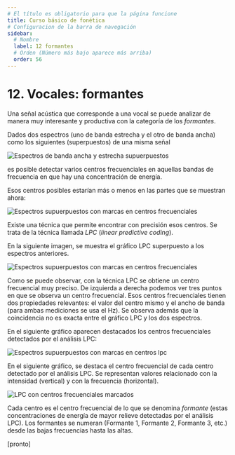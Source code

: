 ```yaml
---
# El título es obligatorio para que la página funcione
title: Curso básico de fonética
# Configuracion de la barra de navegación
sidebar:
  # Nombre
  label: 12 formantes
  # Orden (Número más bajo aparece más arriba)
  order: 56
---
```

# 12. Vocales: formantes

Una señal acústica que corresponde a una vocal se puede analizar de manera muy interesante y productiva con la categoría de los *formantes*.

Dados dos espectros (uno de banda estrecha y el otro de banda ancha) como los siguientes (superpuestos) de una misma señal

![Espectros de banda ancha y estrecha supuerpuestos](/imagenes/espectros_vocales_ancho_estre_superpuestos.png)

es posible detectar varios centros frecuenciales en aquellas bandas de frecuencia en que hay una concentración de energía.

Esos centros posibles estarían más o menos en las partes que se muestran ahora:

![Espectros supuerpuestos con marcas en centros frecuenciales](/imagenes/espectros_superpuestos_centros_frecuenciales_marcados.png)

Existe una técnica que permite encontrar con precisión esos centros. Se trata de la técnica llamada *LPC* (*linear predictive coding*). 

En la siguiente imagen, se muestra el gráfico LPC superpuesto a los espectros anteriores.

![Espectros supuerpuestos con marcas en centros frecuenciales](/imagenes/espectros_superpuestos_mas_lpc.png)

Como se puede observar, con la técnica LPC se obtiene un centro frecuencial muy preciso. De izquierda a derecha podemos ver tres puntos en que se observa un centro frecuencial. Esos centros frecuenciales tienen dos propiedades relevantes: el valor del centro mismo y el ancho de banda (para ambas mediciones se usa el Hz). Se observa además que la coincidencia no es exacta entre el gráfico LPC y los dos espectros.

En el siguiente gráfico aparecen destacados los centros frecuenciales detectados por el análisis LPC:

![Espectros supuerpuestos con marcas en centros lpc](/imagenes/espectros_superpuestos_mas_lpc_marcado.png)


En el siguiente gráfico, se destaca el centro frecuencial de cada centro detectado por el análisis LPC. Se representan valores relacionado con la intensidad (vertical) y con la frecuencia (horizontal).

![LPC con centros frecuenciales marcados](/imagenes/lpc_marcados_centros.png)

Cada centro es el centro frecuencial de lo que se denomina *formante* (estas concentraciones de energía de mayor relieve detectadas por el análisis LPC). Los formantes se numeran (Formante 1, Formante 2, Formante 3, etc.) desde las bajas frecuencias hasta las altas.

[pronto]



